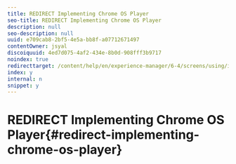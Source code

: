 ```yaml
---
title: REDIRECT Implementing Chrome OS Player
seo-title: REDIRECT Implementing Chrome OS Player
description: null
seo-description: null
uuid: e709cab8-2bf5-4e5a-bb8f-a07712671497
contentOwner: jsyal
discoiquuid: 4ed7d075-4af2-434e-8b0d-908fff3b9717
noindex: true
redirecttarget: /content/help/en/experience-manager/6-4/screens/using/implementing-chrome-os-player
index: y
internal: n
snippet: y
---
```


# REDIRECT Implementing Chrome OS Player{#redirect-implementing-chrome-os-player}

